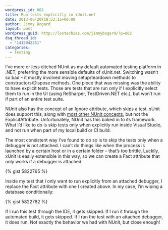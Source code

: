 ```yaml
---
wordpress_id: 802
title: Run tests explicitly in xUnit.net
date: 2013-06-20T18:53:15+00:00
author: Jimmy Bogard
layout: post
wordpress_guid: http://lostechies.com/jimmybogard/?p=802
dsq_thread_id:
  - "1415942251"
categories:
  - Testing
---
```

I’ve more or less ditched NUnit as my default automated testing platform in .NET, preferring the more sensible defaults of xUnit.net. Switching wasn’t so bad – it mostly involved moving setup/teardown methods to constructors/Dispose methods. One piece that was missing was the ability to have explicit tests. Those are tests that are run only if I explicitly select them to run in the UI (using ReSharper, TestDriven.NET etc.), but won’t run if part of an entire test suite.

NUnit also has the concept of an Ignore attribute, which skips a test. xUnit does support this, along with [most other NUnit concepts](http://xunit.codeplex.com/wikipage?title=Comparisons), but not the ExplicitAttribute. Unfortunately, NUnit has this baked in to its framework. What I’d like to do is skip tests only when explicitly run inside Visual Studio, and not run when part of my local build or CI build.

The most consistent way I’ve found to do so is to skip the tests only when a debugger is not attached. I can’t do things like when the process is launched by a certain host or in a certain folder – that’s too brittle. Luckily, xUnit is easily extensible in this way, so we can create a Fact attribute that only works if a debugger is attached:

{% gist 5822765 %}

Inside my test that I only want to run explicitly from an attached debugger, I replace the Fact attribute with one I created above. In my case, I’m wiping a database conditionally:

{% gist 5822782 %}

If I run this test through the IDE, it gets skipped. If I run it through the automated build, it gets skipped. If I run the test with an attached debugger, it does run. Not exactly the behavior we had with NUnit, but close enough!
